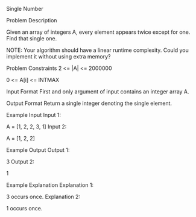 Single Number

Problem Description

Given an array of integers A, every element appears twice except for one. Find that single one.

NOTE: Your algorithm should have a linear runtime complexity. Could you implement it without using extra memory?



Problem Constraints
2 <= |A| <= 2000000

0 <= A[i] <= INTMAX



Input Format
First and only argument of input contains an integer array A.



Output Format
Return a single integer denoting the single element.



Example Input
Input 1:

 A = [1, 2, 2, 3, 1]
Input 2:

 A = [1, 2, 2]


Example Output
Output 1:

 3
Output 2:

 1


Example Explanation
Explanation 1:

3 occurs once.
Explanation 2:

1 occurs once.